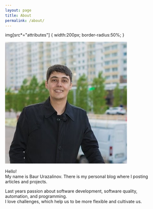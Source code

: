 ```yaml
---
layout: page
title: About
permalink: /about/
---
```

img[src*="attributes"] {
  width:200px;
  border-radius:50%;
}

![Baur](/assets/baur.png#attributes "Baur Urazalinov")

Hello! <br>
My name is Baur Urazalinov. There is my personal blog where I posting articles and projects. <br>

Last years passion about software development, software quality, automation, and programming. <br>
I love challenges, which help us to be more flexible and cultivate us. <br>
